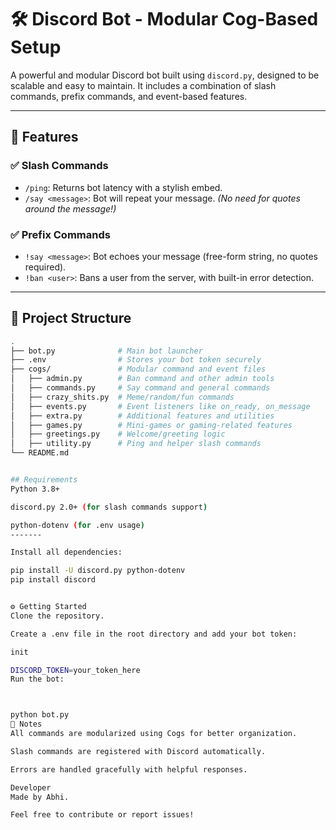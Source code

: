 # 🛠️ Discord Bot - Modular Cog-Based Setup

A powerful and modular Discord bot built using `discord.py`, designed to be scalable and easy to maintain. It includes a combination of slash commands, prefix commands, and event-based features.

---

## 🚀 Features

### ✅ Slash Commands
- `/ping`: Returns bot latency with a stylish embed.
- `/say <message>`: Bot will repeat your message. *(No need for quotes around the message!)*

### ✅ Prefix Commands
- `!say <message>`: Bot echoes your message (free-form string, no quotes required).
- `!ban <user>`: Bans a user from the server, with built-in error detection.

---

## 📁 Project Structure

```bash
.
├── bot.py              # Main bot launcher
├── .env                # Stores your bot token securely
├── cogs/               # Modular command and event files
│   ├── admin.py        # Ban command and other admin tools
│   ├── commands.py     # Say command and general commands
│   ├── crazy_shits.py  # Meme/random/fun commands
│   ├── events.py       # Event listeners like on_ready, on_message
│   ├── extra.py        # Additional features and utilities
│   ├── games.py        # Mini-games or gaming-related features
│   ├── greetings.py    # Welcome/greeting logic
│   ├── utility.py      # Ping and helper slash commands
└── README.md


## Requirements
Python 3.8+

discord.py 2.0+ (for slash commands support)

python-dotenv (for .env usage)
-------

Install all dependencies:

pip install -U discord.py python-dotenv
pip install discord


⚙️ Getting Started
Clone the repository.

Create a .env file in the root directory and add your bot token:

init

DISCORD_TOKEN=your_token_here
Run the bot:



python bot.py
🧠 Notes
All commands are modularized using Cogs for better organization.

Slash commands are registered with Discord automatically.

Errors are handled gracefully with helpful responses.

Developer
Made by Abhi.

Feel free to contribute or report issues!